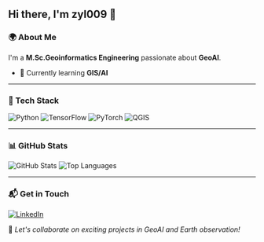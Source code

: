 ## Hi there, I'm zyl009 👋

### 🌍 About Me
I'm a **M.Sc.Geoinformatics Engineering** passionate about **GeoAI**. 

- 🌱 Currently learning **GIS/AI**

---

### 🚀 Tech Stack
![Python](https://img.shields.io/badge/Python-blue) ![TensorFlow](https://img.shields.io/badge/TensorFlow-orange) ![PyTorch](https://img.shields.io/badge/PyTorch-red) ![QGIS](https://img.shields.io/badge/QGIS-green) 

---

### 📊 GitHub Stats
![GitHub Stats](https://github-readme-stats.vercel.app/api?username=zyl009&show_icons=true&theme=radical&cache_seconds=3600)
![Top Languages](https://github-readme-stats.vercel.app/api/top-langs/?username=zyl009&layout=compact&theme=radical&cache_seconds=3600)

---

### 📬 Get in Touch
[![LinkedIn](https://img.shields.io/badge/LinkedIn-blue?style=for-the-badge&logo=linkedin)](https://www.linkedin.com/in/zhongyou-liang/) 

🚀 _Let's collaborate on exciting projects in GeoAI and Earth observation!_
